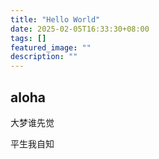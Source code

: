 ```yaml
---
title: "Hello World"
date: 2025-02-05T16:33:30+08:00
tags: []
featured_image: ""
description: ""
---
```

## aloha

大梦谁先觉

平生我自知
